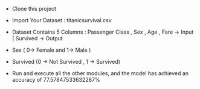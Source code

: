 * Clone this project

* Import Your Dataset : titanicsurvival.csv

* Dataset Contains 5 Columns : Passenger Class , Sex , Age , Fare -> Input | Survived -> Output

* Sex ( 0-> Female and 1-> Male )
* Survived (0 -> Not Survived , 1 -> Survived)
                                   
* Run and execute all the other modules, and the model has achieved an accuracy of 77.57847533632287%
